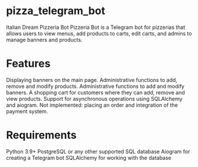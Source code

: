 # pizza_telegram_bot
Italian Dream Pizzeria Bot
Pizzeria Bot is a Telegram bot for pizzerias that allows users to view menus, add products to carts, edit carts, and admins to manage banners and products.

# Features
Displaying banners on the main page. Administrative functions to add, remove and modify products. Administrative functions to add and modify banners. A shopping cart for customers where they can add, remove and view products. Support for asynchronous operations using SQLAlchemy and aiogram. Not implemented: placing an order and integration of the payment system.

# Requirements
Python 3.9+ 
PostgreSQL or any other supported SQL database
Aiogram for creating a Telegram bot
SQLAlchemy for working with the database